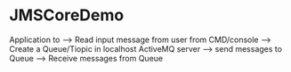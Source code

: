 # JMSCoreDemo
Application to 
--> Read input message from user from CMD/console
--> Create a Queue/Tiopic in localhost ActiveMQ server 
--> send messages to Queue
--> Receive messages from Queue

